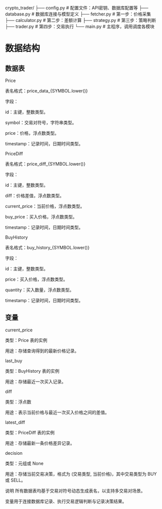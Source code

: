 crypto_trader/
├── config.py              # 配置文件：API密钥、数据库配置等
├── database.py            # 数据库连接与模型定义
├── fetcher.py             # 第一步：价格采集
├── calculator.py          # 第二步：差额计算
├── strategy.py            # 第三步：策略判断
├── trader.py              # 第四步：交易执行
└── main.py                # 主程序，调用调度各模块

# 数据结构
## 数据表
Price

表名格式：price_data_{SYMBOL.lower()}

字段：

id：主键，整数类型。

symbol：交易对符号，字符串类型。

price：价格，浮点数类型。

timestamp：记录时间，日期时间类型。

PriceDiff

表名格式：price_diff_{SYMBOL.lower()}

字段：

id：主键，整数类型。

diff：价格差值，浮点数类型。

current_price：当前价格，浮点数类型。

buy_price：买入价格，浮点数类型。

timestamp：记录时间，日期时间类型。

BuyHistory

表名格式：buy_history_{SYMBOL.lower()}

字段：

id：主键，整数类型。

price：买入价格，浮点数类型。

quantity：买入数量，浮点数类型。

timestamp：记录时间，日期时间类型。

## 变量
current_price

类型：Price 表的实例

用途：存储查询得到的最新价格记录。

last_buy

类型：BuyHistory 表的实例

用途：存储最近一次买入记录。

diff

类型：浮点数

用途：表示当前价格与最近一次买入价格之间的差值。

latest_diff

类型：PriceDiff 表的实例

用途：存储最新一条价格差异记录。

decision

类型：元组或 None

用途：存储当前交易决策，格式为 (交易类型, 当前价格)，其中交易类型为 BUY 或 SELL。

说明
所有数据表均基于交易对符号动态生成表名，以支持多交易对场景。

变量用于连接数据库记录、执行交易逻辑判断与记录决策结果。

